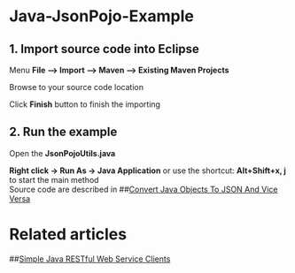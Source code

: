 # Java-JsonPojo-Example 


## 1. Import source code into Eclipse

Menu **File –> Import –> Maven –> Existing Maven Projects**

Browse to your source code location

Click **Finish** button to finish the importing

## 2. Run the example

Open the **JsonPojoUtils.java** 

**Right click -> Run As -> Java Application** or use the shortcut: **Alt+Shift+x, j** to start the main method  
Source code are described in ##[Convert Java Objects To JSON And Vice Versa](http://howtoprogram.xyz/2016/07/01/convert-java-objects-json-vice-versa/) 

# Related articles
 ##[Simple Java RESTful Web Service Clients](http://howtoprogram.xyz/2016/07/02/java-restful-web-service-clients/)